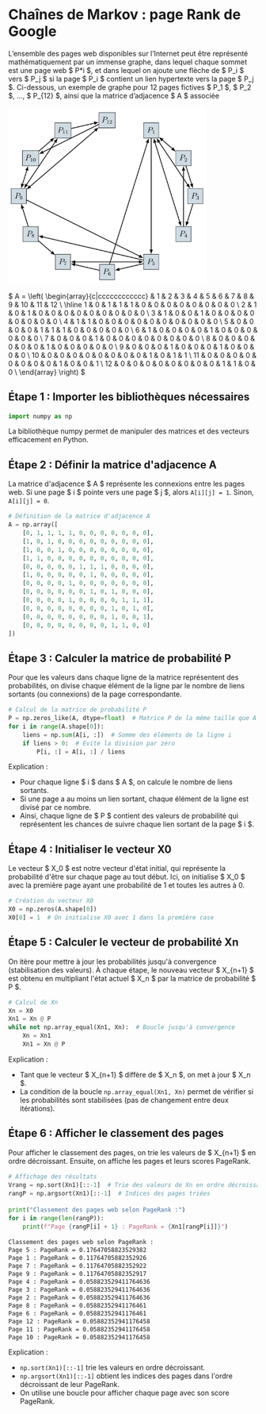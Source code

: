 # Chaînes de Markov : page Rank de Google

L’ensemble des pages web disponibles sur l’Internet peut être représenté mathématiquement par un immense graphe, dans lequel chaque sommet est une page web $ P*i $, et dans lequel on ajoute une flèche de $ P_i $ vers $ P_j $ si la page $ P_i $ contient un lien hypertexte vers la page $ P_j $. Ci-dessous, un exemple de graphe pour 12 pages fictives $ P_1 $, $ P_2 $, ..., $ P_{12} $, ainsi que la matrice d’adjacence $ A $ associée 

<img src="./exemple.png" width="400"/>

$
A = 
\left(
\begin{array}{c|cccccccccccc}
 & 1 & 2 & 3 & 4 & 5 & 6 & 7 & 8 & 9 & 10 & 11 & 12 \\ \hline
1 & 0 & 1 & 1 & 1 & 0 & 0 & 0 & 0 & 0 & 0 & 0 & 0 \\
2 & 1 & 0 & 1 & 0 & 0 & 0 & 0 & 0 & 0 & 0 & 0 & 0 \\
3 & 1 & 0 & 0 & 1 & 0 & 0 & 0 & 0 & 0 & 0 & 0 & 0 \\
4 & 1 & 1 & 0 & 0 & 0 & 0 & 0 & 0 & 0 & 0 & 0 & 0 \\
5 & 0 & 0 & 0 & 0 & 1 & 1 & 1 & 0 & 0 & 0 & 0 & 0 \\
6 & 1 & 0 & 0 & 0 & 0 & 1 & 0 & 0 & 0 & 0 & 0 & 0 \\
7 & 0 & 0 & 0 & 1 & 0 & 0 & 0 & 0 & 0 & 0 & 0 & 0 \\
8 & 0 & 0 & 0 & 0 & 0 & 0 & 1 & 0 & 0 & 0 & 0 & 0 \\
9 & 0 & 0 & 0 & 1 & 0 & 0 & 0 & 1 & 0 & 0 & 0 & 0 \\
10 & 0 & 0 & 0 & 0 & 0 & 0 & 0 & 0 & 1 & 0 & 1 & 1 \\
11 & 0 & 0 & 0 & 0 & 0 & 0 & 0 & 0 & 1 & 0 & 0 & 1 \\
12 & 0 & 0 & 0 & 0 & 0 & 0 & 0 & 0 & 1 & 1 & 0 & 0 \\
\end{array}
\right)
$

## Étape 1 : Importer les bibliothèques nécessaires





```python
import numpy as np
```

La bibliothèque numpy permet de manipuler des matrices et des vecteurs efficacement en Python.

## Étape 2 : Définir la matrice d'adjacence A

La matrice d'adjacence $ A $ représente les connexions entre les pages web. Si une page $ i $ pointe vers une page $ j $, alors `A[i][j] = 1`. Sinon, `A[i][j] = 0`.


```python
# Définition de la matrice d'adjacence A
A = np.array([
    [0, 1, 1, 1, 1, 0, 0, 0, 0, 0, 0, 0],
    [1, 0, 1, 0, 0, 0, 0, 0, 0, 0, 0, 0],
    [1, 0, 0, 1, 0, 0, 0, 0, 0, 0, 0, 0],
    [1, 1, 0, 0, 0, 0, 0, 0, 0, 0, 0, 0],
    [0, 0, 0, 0, 0, 1, 1, 1, 0, 0, 0, 0],
    [1, 0, 0, 0, 0, 0, 1, 0, 0, 0, 0, 0],
    [0, 0, 0, 0, 1, 0, 0, 0, 0, 0, 0, 0],
    [0, 0, 0, 0, 0, 0, 1, 0, 1, 0, 0, 0],
    [0, 0, 0, 0, 1, 0, 0, 0, 0, 1, 1, 1],
    [0, 0, 0, 0, 0, 0, 0, 0, 1, 0, 1, 0],
    [0, 0, 0, 0, 0, 0, 0, 0, 1, 0, 0, 1],
    [0, 0, 0, 0, 0, 0, 0, 0, 1, 1, 0, 0]
])
```

## Étape 3 : Calculer la matrice de probabilité P

Pour que les valeurs dans chaque ligne de la matrice représentent des probabilités, on divise chaque élément de la ligne par le nombre de liens sortants (ou connexions) de la page correspondante.


```python
# Calcul de la matrice de probabilité P
P = np.zeros_like(A, dtype=float)  # Matrice P de la même taille que A avec des 0
for i in range(A.shape[0]):
    liens = np.sum(A[i, :])  # Somme des éléments de la ligne i
    if liens > 0:  # Evite la division par zéro
        P[i, :] = A[i, :] / liens
```

Explication :

- Pour chaque ligne $ i $ dans $ A $, on calcule le nombre de liens sortants.
- Si une page a au moins un lien sortant, chaque élément de la ligne est divisé par ce nombre.
- Ainsi, chaque ligne de $ P $ contient des valeurs de probabilité qui représentent les chances de suivre chaque lien sortant de la page $ i $.

## Étape 4 : Initialiser le vecteur X0

Le vecteur $ X_0 $ est notre vecteur d'état initial, qui représente la probabilité d'être sur chaque page au tout début. Ici, on initialise $ X_0 $ avec la première page ayant une probabilité de 1 et toutes les autres à 0.


```python
# Création du vecteur X0
X0 = np.zeros(A.shape[0])
X0[0] = 1  # On initialise X0 avec 1 dans la première case
```

## Étape 5 : Calculer le vecteur de probabilité Xn

On itère pour mettre à jour les probabilités jusqu'à convergence (stabilisation des valeurs). À chaque étape, le nouveau vecteur $ X_{n+1} $ est obtenu en multipliant l'état actuel $ X_n $ par la matrice de probabilité $ P $.


```python
# Calcul de Xn
Xn = X0
Xn1 = Xn @ P
while not np.array_equal(Xn1, Xn):  # Boucle jusqu'à convergence
    Xn = Xn1
    Xn1 = Xn @ P
```

Explication :

- Tant que le vecteur $ X_{n+1} $ diffère de $ X_n $, on met à jour $ X_n $.
- La condition de la boucle `np.array_equal(Xn1, Xn)` permet de vérifier si les probabilités sont stabilisées (pas de changement entre deux itérations).

## Étape 6 : Afficher le classement des pages

Pour afficher le classement des pages, on trie les valeurs de $ X_{n+1} $ en ordre décroissant. Ensuite, on affiche les pages et leurs scores PageRank.


```python
# Affichage des résultats
Vrang = np.sort(Xn1)[::-1]  # Trie des valeurs de Xn en ordre décroissant
rangP = np.argsort(Xn1)[::-1]  # Indices des pages triées

print("Classement des pages web selon PageRank :")
for i in range(len(rangP)):
    print(f"Page {rangP[i] + 1} : PageRank = {Xn1[rangP[i]]}")

```

    Classement des pages web selon PageRank :
    Page 5 : PageRank = 0.17647058823529382
    Page 1 : PageRank = 0.11764705882352926
    Page 7 : PageRank = 0.11764705882352922
    Page 9 : PageRank = 0.11764705882352917
    Page 4 : PageRank = 0.058823529411764636
    Page 3 : PageRank = 0.058823529411764636
    Page 2 : PageRank = 0.058823529411764636
    Page 8 : PageRank = 0.05882352941176461
    Page 6 : PageRank = 0.05882352941176461
    Page 12 : PageRank = 0.05882352941176458
    Page 11 : PageRank = 0.05882352941176458
    Page 10 : PageRank = 0.05882352941176458


Explication :

- `np.sort(Xn1)[::-1]` trie les valeurs en ordre décroissant. <br>
- `np.argsort(Xn1)[::-1]` obtient les indices des pages dans l'ordre décroissant de leur PageRank. <br>
- On utilise une boucle pour afficher chaque page avec son score PageRank.
